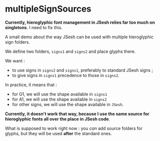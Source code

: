 # multipleSignSources

**Currently, hieroglyphic font management in JSesh relies far too much on singletons**. I need to fix this.


A small demo about the way JSesh can be used with multiple hieroglyphic sign folders.

We define two folders, `signs1` and `signs2` and place glyphs there.

We want :

- to use signs in `signs2` and  `signs1`, preferably to standard JSesh signs ;
- to give signs in `signs1` precedence to those in `signs2`.

In practice, it means that :

- for G1, we will use the shape available in `signs1`
- for A1, we will use the shape available in `signs2`
- for other signs, we will use the shape available in `JSesh`.

**Currently, it doesn't work that way, because I use the same source for hieroglyphic fonts all over the place in JSesh code**. 

What is supposed to work right now : you *can* add source folders for glyphs, but they will be used **after** the standard ones.

